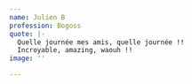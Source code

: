 ```yaml
---
name: Julien B
profession: Bogoss
quote: |-
  Quelle journée mes amis, quelle journée !!
  Incroyable, amazing, waouh !!
image: ''

---
```

